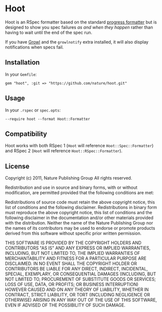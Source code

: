 # Hoot

Hoot is an RSpec formatter based on the standard [progress formatter]() but is designed to show you spec failures *as and when they happen* rather than having to wait until the end of the spec run.

If you have [Growl]() and the `growlnotify` extra installed, it will also display notifications when specs fail.

## Installation

In your `Gemfile`:

    gem "hoot", :git => "https://github.com/nature/hoot.git"

## Usage

In your `.rspec` or `spec.opts`:

    --require hoot --format Hoot::Formatter

## Compatibility

Hoot works with both RSpec 1 (`Hoot` will reference `Hoot::Spec::Formatter`) and RSpec 2 (`Hoot` will reference `Hoot::RSpec::Formatter`).

## License

Copyright (c) 2011, Nature Publishing Group
All rights reserved.

Redistribution and use in source and binary forms, with or without modification, are permitted provided that the following conditions are met:

  Redistributions of source code must retain the above copyright notice, this list of conditions and the following disclaimer.
  Redistributions in binary form must reproduce the above copyright notice, this list of conditions and the following disclaimer in the documentation and/or other materials provided with the distribution.
  Neither the name of the Nature Publishing Group nor the names of its contributors may be used to endorse or promote products derived from this software without specific prior written permission.

THIS SOFTWARE IS PROVIDED BY THE COPYRIGHT HOLDERS AND CONTRIBUTORS "AS IS" AND ANY EXPRESS OR IMPLIED WARRANTIES, INCLUDING, BUT NOT LIMITED TO, THE IMPLIED WARRANTIES OF MERCHANTABILITY AND FITNESS FOR A PARTICULAR PURPOSE ARE DISCLAIMED. IN NO EVENT SHALL THE COPYRIGHT HOLDER OR CONTRIBUTORS BE LIABLE FOR ANY DIRECT, INDIRECT, INCIDENTAL, SPECIAL, EXEMPLARY, OR CONSEQUENTIAL DAMAGES (INCLUDING, BUT NOT LIMITED TO, PROCUREMENT OF SUBSTITUTE GOODS OR SERVICES; LOSS OF USE, DATA, OR PROFITS; OR BUSINESS INTERRUPTION) HOWEVER CAUSED AND ON ANY THEORY OF LIABILITY, WHETHER IN CONTRACT, STRICT LIABILITY, OR TORT (INCLUDING NEGLIGENCE OR OTHERWISE) ARISING IN ANY WAY OUT OF THE USE OF THIS SOFTWARE, EVEN IF ADVISED OF THE POSSIBILITY OF SUCH DAMAGE.

  [progress formatter]: https://github.com/rspec/rspec-core/blob/master/lib/rspec/core/formatters/progress_formatter.rb
  [Growl]: http://growl.info

